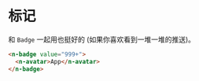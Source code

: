 # 标记

和 `Badge` 一起用也挺好的 (如果你喜欢看到一堆一堆的推送)。

```html
<n-badge value="999+">
  <n-avatar>App</n-avatar>
</n-badge>
```
